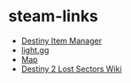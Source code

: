 # steam-links

- [Destiny Item Manager](https://app.destinyitemmanager.com)
- [light.gg](https://www.light.gg/db/new-items/season/9/)
- [Map](https://lowlidev.com.au/destiny/maps/)
- [Destiny 2 Lost Sectors Wiki](https://d2.destinygamewiki.com/wiki/Lost_Sectors)
